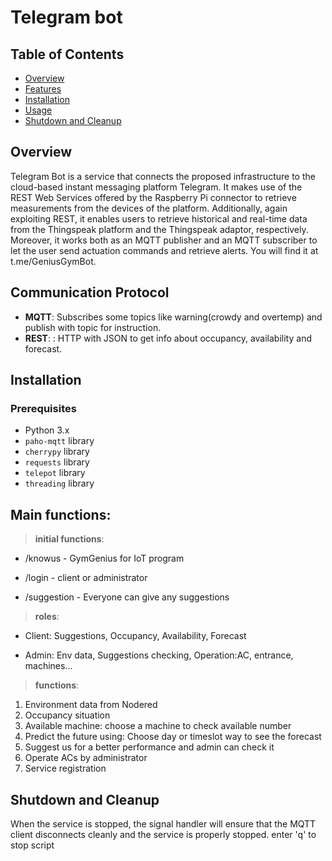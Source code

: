 # Telegram bot

## Table of Contents
- [Overview](#overview)
- [Features](#communication-protocol)
- [Installation](#installation)
- [Usage](#main-functions)
- [Shutdown and Cleanup](#shutdown-and-cleanup)

## Overview
Telegram Bot is a service that connects the proposed infrastructure to the cloud-based instant messaging platform Telegram. It makes use of the REST Web Services offered by the Raspberry Pi connector to retrieve measurements from the devices of the platform. Additionally, again exploiting REST, it enables users to retrieve historical and real-time data from the Thingspeak platform and the Thingspeak adaptor, respectively. Moreover, it works both as an MQTT publisher and an MQTT subscriber to let the user send actuation commands and retrieve alerts.
You will find it at t.me/GeniusGymBot.

## Communication Protocol
- **MQTT**: Subscribes some topics like warning(crowdy and overtemp) and publish with topic for instruction.
- **REST**: : HTTP with JSON to get info about occupancy, availability and forecast. 

## Installation

### Prerequisites
- Python 3.x
- `paho-mqtt` library
- `cherrypy` library
- `requests` library
- `telepot` library
- `threading` library


## Main functions:
> **initial functions**:
- /knowus - GymGenius for IoT program
+ /login - client or administrator
* /suggestion - Everyone can give any suggestions

> **roles**:
- Client: Suggestions, Occupancy, Availability, Forecast
+ Admin: Env data, Suggestions checking, Operation:AC, entrance, machines...

> **functions**:
1. Environment data from Nodered
2. Occupancy situation
3. Available machine: choose a machine to check available number
4. Predict the future using: Choose day or timeslot way to see the forecast
5. Suggest us for a better performance and admin can check it
6. Operate ACs by administrator
7. Service registration

## Shutdown and Cleanup
When the service is stopped, the signal handler will ensure that the MQTT client disconnects cleanly and the service is properly stopped.
enter 'q' to stop script

